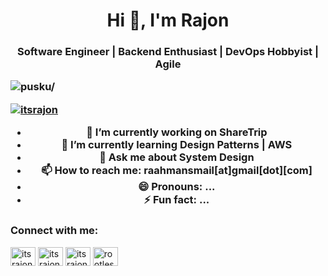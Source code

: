 <h1 align="center">Hi 👋, I'm Rajon</h1>
<h3 align="center">Software Engineer | Backend Enthusiast | DevOps Hobbyist | Agile
<p align="left"> <img src=https://komarev.com/ghpvc/?username=pusku alt=pusku/> </p>

<p align="left"> <a href="https://twitter.com/itsrajon" target="blank"><img src="https://img.shields.io/twitter/follow/itsrajon?logo=twitter&style=for-the-badge" alt="itsrajon" /></a> </p>

- 🔭 I’m currently working on **ShareTrip**
- 🌱 I’m currently learning **Design Patterns | AWS**
- 💬 Ask me about **System Design**
- 📫 How to reach me: **raahmansmail[at]gmail[dot][com]**
- 😄 Pronouns: ...
- ⚡ Fun fact: ...

<h3 align="left">Connect with me:</h3>
<p align="left">
    <a href="https://linkedin.com/in/itsrajon" target="blank"><img align="center" src="https://raw.githubusercontent.com/rahuldkjain/github-profile-readme-generator/master/src/images/icons/Social/linked-in-alt.svg" alt="itsrajon" height="30" width="40" /></a>
    <a href="https://stackoverflow.com/users/6530148/itsrajon" target="blank"><img align="center" src="https://raw.githubusercontent.com/rahuldkjain/github-profile-readme-generator/master/src/images/icons/Social/stack-overflow.svg" alt="itsrajon" height="30" width="40" /></a>
  <a href="https://twitter.com/itsrajon" target="blank"><img align="center" src="https://cdn.jsdelivr.net/npm/simple-icons@3.0.1/icons/twitter.svg" alt="itsrajon" height="30" width="40" /></a>
  <a href="https://instagram.com/rootless.lyf" target="blank"><img align="center" src="https://cdn.jsdelivr.net/npm/simple-icons@3.0.1/icons/instagram.svg" alt="rootless.lyf" height="30" width="40" /></a>
</p>
